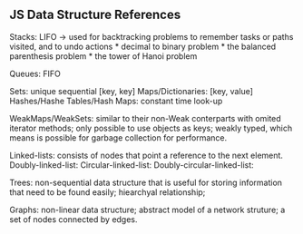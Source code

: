 JS Data Structure References
----------------------------

Stacks: LIFO
    -> used for backtracking problems to remember tasks or paths visited, and to undo actions
    * decimal to binary problem
    * the balanced parenthesis problem
    * the tower of Hanoi problem



Queues: FIFO


Sets: unique sequential [key, key]
Maps/Dictionaries: [key, value]
Hashes/Hashe Tables/Hash Maps: constant time look-up 

WeakMaps/WeakSets: similar to their non-Weak conterparts with omited iterator methods; only possible to use objects as keys; weakly typed, which means is possible for garbage collection for performance.

Linked-lists: consists of nodes that point a reference to the next element.
Doubly-linked-list:
Circular-linked-list:
Doubly-circular-linked-list:

Trees: non-sequential data structure that is useful for storing information that need to be found easily; hiearchyal relationship;

Graphs: non-linear data structure; abstract model of a network struture; a set of nodes connected by edges.
